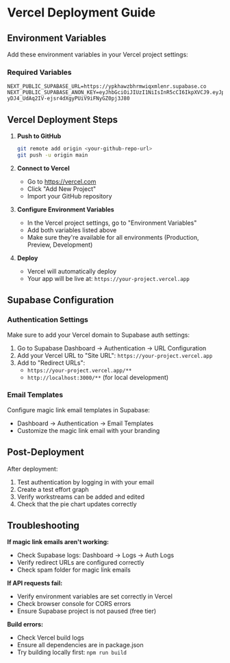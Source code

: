 # Vercel Deployment Guide

## Environment Variables

Add these environment variables in your Vercel project settings:

### Required Variables

```
NEXT_PUBLIC_SUPABASE_URL=https://ypkhawzbhrmwiqxmlenr.supabase.co
NEXT_PUBLIC_SUPABASE_ANON_KEY=eyJhbGciOiJIUzI1NiIsInR5cCI6IkpXVCJ9.eyJpc3MiOiJzdXBhYmFzZSIsInJlZiI6Inlwa2hhd3piaHJtd2lxeG1sZW5yIiwicm9sZSI6ImFub24iLCJpYXQiOjE3NTk4NjQxODIsImV4cCI6MjA3NTQ0MDE4Mn0.FA-yDJ4_UdAq2IV-ejsr4dXgyPUiV9iFNyGZ0pj3J80
```

## Vercel Deployment Steps

1. **Push to GitHub**
   ```bash
   git remote add origin <your-github-repo-url>
   git push -u origin main
   ```

2. **Connect to Vercel**
   - Go to https://vercel.com
   - Click "Add New Project"
   - Import your GitHub repository

3. **Configure Environment Variables**
   - In the Vercel project settings, go to "Environment Variables"
   - Add both variables listed above
   - Make sure they're available for all environments (Production, Preview, Development)

4. **Deploy**
   - Vercel will automatically deploy
   - Your app will be live at: `https://your-project.vercel.app`

## Supabase Configuration

### Authentication Settings

Make sure to add your Vercel domain to Supabase auth settings:

1. Go to Supabase Dashboard → Authentication → URL Configuration
2. Add your Vercel URL to "Site URL": `https://your-project.vercel.app`
3. Add to "Redirect URLs":
   - `https://your-project.vercel.app/**`
   - `http://localhost:3000/**` (for local development)

### Email Templates

Configure magic link email templates in Supabase:
- Dashboard → Authentication → Email Templates
- Customize the magic link email with your branding

## Post-Deployment

After deployment:
1. Test authentication by logging in with your email
2. Create a test effort graph
3. Verify workstreams can be added and edited
4. Check that the pie chart updates correctly

## Troubleshooting

**If magic link emails aren't working:**
- Check Supabase logs: Dashboard → Logs → Auth Logs
- Verify redirect URLs are configured correctly
- Check spam folder for magic link emails

**If API requests fail:**
- Verify environment variables are set correctly in Vercel
- Check browser console for CORS errors
- Ensure Supabase project is not paused (free tier)

**Build errors:**
- Check Vercel build logs
- Ensure all dependencies are in package.json
- Try building locally first: `npm run build`
